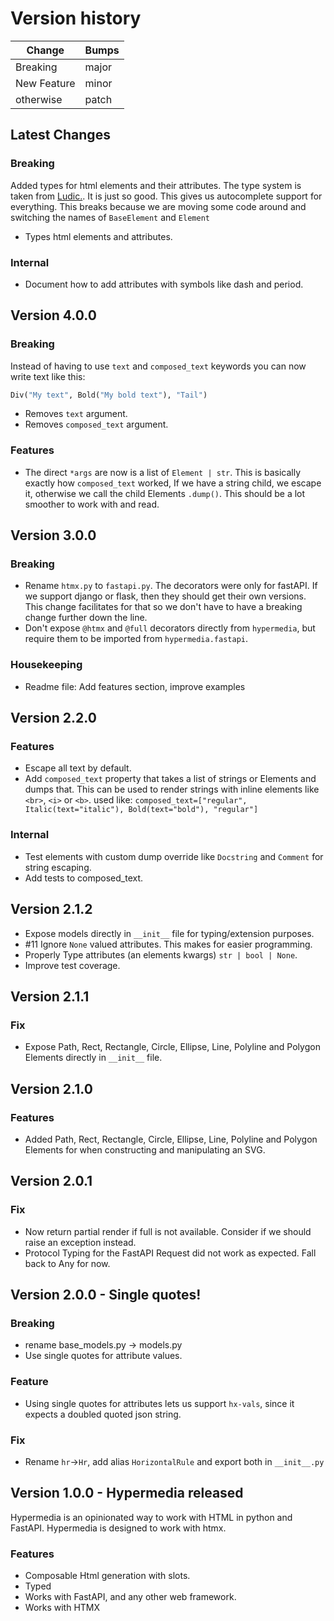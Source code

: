 # Version history

| Change | Bumps |
| - | - |
| Breaking | major |
| New Feature | minor |
| otherwise | patch |


## Latest Changes

### Breaking

Added types for html elements and their attributes. The type system is taken from [Ludic.](https://github.com/getludic/ludic). It is just so good. This gives us autocomplete support for everything. This breaks because we are moving some code around and switching the names of `BaseElement` and `Element`

* Types html elements and attributes.

### Internal

* Document how to add attributes with symbols like dash and period.

## Version 4.0.0

### Breaking

Instead of having to use `text` and `composed_text` keywords you can now write text like this:

```python
Div("My text", Bold("My bold text"), "Tail")
```

* Removes `text` argument.
* Removes `composed_text` argument.

### Features

* The direct `*args` are now is a list of `Element | str`. This is basically exactly how `composed_text` worked, If we have a string child, we escape it, otherwise we call the child Elements `.dump()`. This should be a lot smoother to work with and read.

## Version 3.0.0

### Breaking

* Rename `htmx.py` to `fastapi.py`. The decorators were only for fastAPI. If we support django or flask, then they should get their own versions. This change facilitates for that so we don't have to have a breaking change further down the line.
* Don't expose `@htmx` and `@full` decorators directly from `hypermedia`, but require them to be imported from `hypermedia.fastapi`. 

### Housekeeping

* Readme file: Add features section, improve examples

## Version 2.2.0

### Features

* Escape all text by default.
* Add `composed_text` property that takes a list of strings or Elements and dumps that. This can be used to render strings with inline elements like `<br>`, `<i>` or `<b>`. used like: `composed_text=["regular", Italic(text="italic"), Bold(text="bold"), "regular"]`

### Internal

* Test elements with custom dump override like `Docstring` and `Comment` for string escaping.
* Add tests to composed_text.

## Version 2.1.2

* Expose models directly in `__init__` file for typing/extension purposes.
* #11 Ignore `None` valued attributes. This makes for easier programming.
* Properly Type attributes (an elements kwargs) `str | bool | None`.
* Improve test coverage.


## Version 2.1.1

### Fix

* Expose Path, Rect, Rectangle, Circle, Ellipse, Line, Polyline and Polygon Elements directly in `__init__` file.

## Version 2.1.0

### Features

* Added Path, Rect, Rectangle, Circle, Ellipse, Line, Polyline and Polygon Elements for when constructing and manipulating an SVG.

## Version 2.0.1

### Fix

* Now return partial render if full is not available. Consider if we should raise an exception instead.
* Protocol Typing for the FastAPI Request did not work as expected. Fall back to Any for now.

## Version 2.0.0 - Single quotes!

### Breaking

* rename base_models.py -> models.py
* Use single quotes for attribute values.

### Feature

* Using single quotes for attributes lets us support `hx-vals`, since it expects a doubled quoted json string.


### Fix

* Rename `hr`->`Hr`, add alias `HorizontalRule` and export both in `__init__.py`

## Version 1.0.0 - Hypermedia released

Hypermedia is an opinionated way to work with HTML in python and FastAPI. Hypermedia is designed to work with htmx.

### Features

* Composable Html generation with slots.
* Typed
* Works with FastAPI, and any other web framework.
* Works with HTMX
